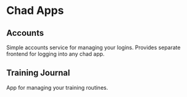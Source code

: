 # Chad Apps

## Accounts

Simple accounts service for managing your logins. Provides separate frontend for logging into any chad app.

## Training Journal

App for managing your training routines.
